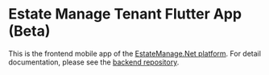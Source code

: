 # Estate Manage Tenant Flutter App (Beta)

This is the frontend mobile app of the [EstateManage.Net platform](https://www.estatemanage.net). For detail documentation, please see the [backend repository](https://github.com/simonho288/estate-manage-backend).